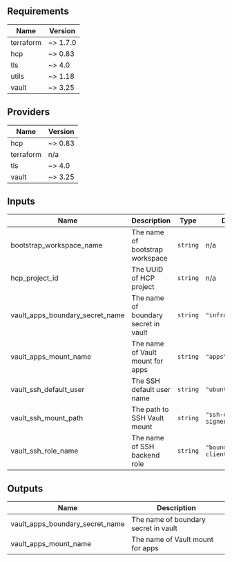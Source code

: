 <!--- BEGIN_TF_DOCS --->
## Requirements

| Name | Version |
|------|---------|
| terraform | ~> 1.7.0 |
| hcp | ~> 0.83 |
| tls | ~> 4.0 |
| utils | ~> 1.18 |
| vault | ~> 3.25 |

## Providers

| Name | Version |
|------|---------|
| hcp | ~> 0.83 |
| terraform | n/a |
| tls | ~> 4.0 |
| vault | ~> 3.25 |

## Inputs

| Name | Description | Type | Default | Required |
|------|-------------|------|---------|:--------:|
| bootstrap\_workspace\_name | The name of bootstrap workspace | `string` | n/a | yes |
| hcp\_project\_id | The UUID of HCP project | `string` | n/a | yes |
| vault\_apps\_boundary\_secret\_name | The name of boundary secret in vault | `string` | `"infra/boundary"` | no |
| vault\_apps\_mount\_name | The name of Vault mount for apps | `string` | `"apps"` | no |
| vault\_ssh\_default\_user | The SSH default user name | `string` | `"ubuntu"` | no |
| vault\_ssh\_mount\_path | The path to SSH Vault mount | `string` | `"ssh-client-signer"` | no |
| vault\_ssh\_role\_name | The name of SSH backend role | `string` | `"boundary-client"` | no |

## Outputs

| Name | Description |
|------|-------------|
| vault\_apps\_boundary\_secret\_name | The name of boundary secret in vault |
| vault\_apps\_mount\_name | The name of Vault mount for apps |

<!--- END_TF_DOCS --->
